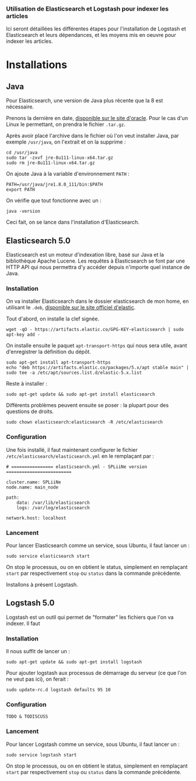 ### Utilisation de Elasticsearch et Logstash pour indexer les articles

Ici seront détaillées les différentes étapes pour l'installation de Logstash et
Elasticsearch et leurs dépendances, et les moyens mis en oeuvre pour indexer les
articles.

# Installations

## Java

Pour Elasticsearch, une version de Java plus récente que la 8 est nécessaire.

Prenons la dernière en date, [disponible sur le site d'oracle](https://java.com/en/download/linux_manual.jsp "Lien vers la page de téléchargement de Java"). Pour le cas d'un Linux le permettant, on prendra le
fichier `.tar.gz`.

Après avoir placé l'archive dans le fichier où l'on veut installer Java, par
exemple `/usr/java`, on l'extrait et on la supprime :

~~~
cd /usr/java
sudo tar -zxvf jre-8u111-linux-x64.tar.gz
sudo rm jre-8u111-linux-x64.tar.gz
~~~

On ajoute Java à la variable d'environnement `PATH` :

~~~
PATH=/usr/java/jre1.8.0_111/bin:$PATH
export PATH
~~~

On vérifie que tout fonctionne avec un :

~~~
java -version
~~~

Ceci fait, on se lance dans l'installation d'Elasticsearch.

## Elasticsearch 5.0

Elasticsearch est un moteur d'indexation libre, basé sur Java et la bibliothèque
Apache Lucene. Les requêtes à Elasticsearch se font par une HTTP API qui nous
permettra d'y accéder depuis n'importe quel instance de Java.

### Installation

On va installer Elasticsearch dans le dossier elasticsearch de mon home, en
utilisant le `.deb`, [disponible sur le site officiel d'elastic](https://www.elastic.co/guide/en/elasticsearch/reference/5.0/deb.html
   "Site officiel d'Elastic, page d'installation du .deb").

Tout d'abord, on installe la clef signée.

~~~
wget -qO - https://artifacts.elastic.co/GPG-KEY-elasticsearch | sudo apt-key add -
~~~

On installe ensuite le paquet `apt-transport-https` qui nous sera utile, avant
d'enregistrer la définition du dépôt.

~~~
sudo apt-get install apt-transport-https
echo "deb https://artifacts.elastic.co/packages/5.x/apt stable main" | sudo tee -a /etc/apt/sources.list.d/elastic-5.x.list
~~~

Reste à installer :

~~~
sudo apt-get update && sudo apt-get install elasticsearch
~~~

Différents problèmes peuvent ensuite se poser : la plupart pour des questions
de droits.

~~~
sudo chown elasticsearch:elasticsearch -R /etc/elasticsearch
~~~

### Configuration

Une fois installé, il faut maintenant configurer le fichier
`/etc/elasticsearch/elasticsearch.yml` en le remplaçant par :

~~~
# ================ elasticsearch.yml - SPLiiNe version =========================

cluster.name: SPLiiNe
node.name: main_node

path:
    data: /var/lib/elasticsearch
    logs: /var/log/elasticsearch

network.host: localhost
~~~

### Lancement

Pour lancer Elasticsearch comme un service, sous Ubuntu, il faut lancer un :

~~~
sudo service elasticsearch start
~~~

On stop le processus, ou on en obtient le status, simplement en remplaçant
`start` par respectivement `stop` ou `status` dans la commande précédente.

Installons à présent Logstash.

## Logstash 5.0

Logstash est un outil qui permet de "formater" les fichiers que l'on va indexer. Il faut

### Installation

Il nous suffit de lancer un :

~~~
sudo apt-get update && sudo apt-get install logstash
~~~

Pour ajouter logstash aux processus de démarrage du serveur (ce que l'on ne veut
pas ici), on ferait :

~~~
sudo update-rc.d logstash defaults 95 10
~~~

### Configuration

`TODO & TODISCUSS`

### Lancement

Pour lancer Logstash comme un service, sous Ubuntu, il faut lancer un :

~~~
sudo service logstash start
~~~

On stop le processus, ou on en obtient le status, simplement en remplaçant
`start` par respectivement `stop` ou `status` dans la commande précédente.
